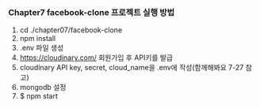 ### Chapter7 facebook-clone 프로젝트 실행 방법

1. cd ./chapter07/facebook-clone
2. npm install
3. .env 파일 생성
4. https://cloudinary.com/ 회원가입 후 API키를 발급
5. cloudinary API key, secret, cloud_name을 .env에 작성(함께해봐요 7-27 참고)
6. mongodb 설정
7. $ npm start
